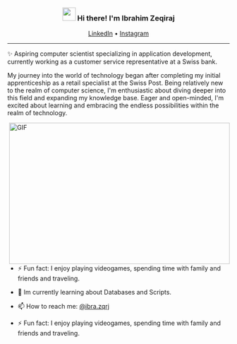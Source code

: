 <!-- Heading -->
<h3 align="center"><img src = "https://raw.githubusercontent.com/MartinHeinz/MartinHeinz/master/wave.gif" width = 30px> Hi there! I'm Ibrahim Zeqiraj</h3>

<p align="center">
  <a href="https://www.linkedin.com/in/ibrahim-zeqiraj-1ab728239/">LinkedIn</a> •
  <a href="https://www.instagram.com/ibra.zqrj/">Instagram</a>
</p>

 <!-- About section -->

---
✨ Aspiring computer scientist specializing in application development, currently working as a customer service representative at a Swiss bank.

My journey into the world of technology began after completing my initial apprenticeship as a retail specialist at the Swiss Post. Being relatively new to the realm of computer science, I'm enthusiastic about diving deeper into this field and expanding my knowledge base. Eager and open-minded, I'm excited about learning and embracing the endless possibilities within the realm of technology.

<!-- code gif-->
<img align="right" alt="GIF" src="./code.gif" width="500" height="320" />

- ⚡ Fun fact: I enjoy playing videogames, spending time with family and friends and traveling.

- 🌱 Im currently learning about Databases and Scripts. 

- 📫 How to reach me: [@ibra.zqrj](https://www.instagram.com/ibra.zqrj/)

- ⚡ Fun fact: I enjoy playing videogames, spending time with family and friends and traveling.

<!-- About section: END -->

<!-- THE END -->


<!--

Here are some ideas to get you started:

- 🔭 I’m currently working on ...
- 🌱 I’m currently learning ...
- 👯 I’m looking to collaborate on ...
- 🤔 I’m looking for help with ...
- 💬 Ask me about ...
- 📫 How to reach me: ...
- 😄 Pronouns: ...
- ⚡ Fun fact: ...
-->
